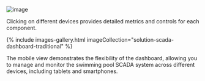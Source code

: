 ![image](https://img.thingsboard.io/solutions/swimming_pool_scada_system/scada-traditional-systems-1.png)

Clicking on different devices provides detailed metrics and controls for each component.

{% include images-gallery.html imageCollection="solution-scada-dashboard-traditional" %}

The mobile view demonstrates the flexibility of the dashboard, allowing you to manage and monitor the swimming pool SCADA system across different devices, including tablets and smartphones.

<object width="50%" data="https://img.thingsboard.io/solutions/swimming_pool_scada_system/scada-tablet-and-mobile-traditional.png"></object>